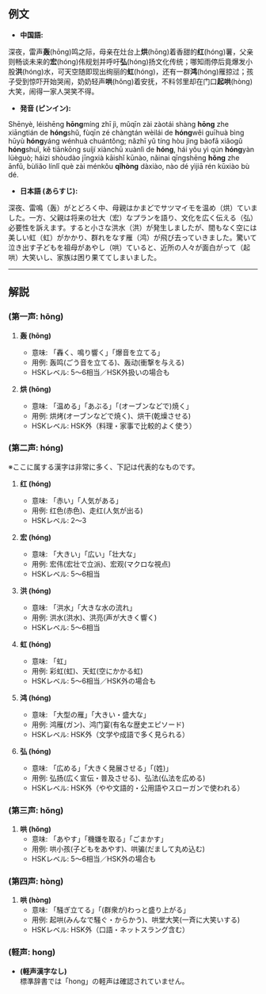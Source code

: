 ## 例文
* **中国語:**

深夜，雷声**轰**(hōng)鸣之际，母亲在灶台上**烘**(hōng)着香甜的**红**(hóng)薯，父亲则畅谈未来的**宏**(hóng)伟规划并呼吁**弘**(hóng)扬文化传统；哪知雨停后竟爆发小股**洪**(hóng)水，可天空随即现出绚丽的**虹**(hóng)，还有一群**鸿**(hóng)雁掠过；孩子受到惊吓开始哭闹，奶奶轻声**哄**(hǒng)着安抚，不料邻里却在门口**起哄**(hòng)大笑，闹得一家人哭笑不得。

* **発音 (ピンイン):**

Shēnyè, léishēng **hōng**míng zhī jì, mǔqīn zài zàotái shàng **hōng** zhe xiāngtián de **hóng**shǔ, fùqīn zé chàngtán wèilái de **hóng**wěi guīhuà bìng hūyù **hóng**yáng wénhuà chuántǒng; nǎzhī yǔ tíng hòu jìng bàofā xiǎogǔ **hóng**shuǐ, kě tiānkōng suíjí xiànchū xuànlì de **hóng**, hái yǒu yì qún **hóng**yàn lüèguò; háizi shòudào jīngxià kāishǐ kūnào, nǎinai qīngshēng **hǒng** zhe ānfǔ, bùliǎo línlǐ què zài ménkǒu **qǐhòng** dàxiào, nào dé yìjiā rén kūxiào bù dé.  

* **日本語 (あらすじ):**

深夜、雷鳴（轰）がとどろく中、母親はかまどでサツマイモを温め（烘）ていました。一方、父親は将来の壮大（宏）なプランを語り、文化を広く伝える（弘）必要性を訴えます。すると小さな洪水（洪）が発生しましたが、間もなく空には美しい虹（虹）がかかり、群れをなす雁（鸿）が飛び去っていきました。驚いて泣き出す子どもを祖母があやし（哄）ていると、近所の人々が面白がって（起哄）大笑いし、家族は困り果ててしまいました。

---

## 解説

### (第一声: hōng)
1. **轰 (hōng)**  
   - 意味: 「轟く、鳴り響く」「爆音を立てる」  
   - 用例: 轰鸣(ごう音を立てる)、轰动(衝撃を与える)  
   - HSKレベル: 5〜6相当／HSK外扱いの場合も

2. **烘 (hōng)**  
   - 意味: 「温める」「あぶる」「(オーブンなどで)焼く」  
   - 用例: 烘烤(オーブンなどで焼く)、烘干(乾燥させる)  
   - HSKレベル: HSK外（料理・家事で比較的よく使う）

### (第二声: hóng)  
※ここに属する漢字は非常に多く、下記は代表的なものです。

1. **红 (hóng)**  
   - 意味: 「赤い」「人気がある」  
   - 用例: 红色(赤色)、走红(人気が出る)  
   - HSKレベル: 2〜3  

2. **宏 (hóng)**  
   - 意味: 「大きい」「広い」「壮大な」  
   - 用例: 宏伟(宏壮で立派)、宏观(マクロな視点)  
   - HSKレベル: 5〜6相当  

3. **洪 (hóng)**  
   - 意味: 「洪水」「大きな水の流れ」  
   - 用例: 洪水(洪水)、洪亮(声が大きく響く)  
   - HSKレベル: 5〜6相当  

4. **虹 (hóng)**  
   - 意味: 「虹」  
   - 用例: 彩虹(虹)、天虹(空にかかる虹)  
   - HSKレベル: 5〜6相当／HSK外の場合も  

5. **鸿 (hóng)**  
   - 意味: 「大型の雁」「大きい・盛大な」  
   - 用例: 鸿雁(ガン)、鸿门宴(有名な歴史エピソード)  
   - HSKレベル: HSK外（文学や成語で多く見られる）

6. **弘 (hóng)**  
   - 意味: 「広める」「大きく発展させる」「(姓)」  
   - 用例: 弘扬(広く宣伝・普及させる)、弘法(仏法を広める)  
   - HSKレベル: HSK外（やや文語的・公用語やスローガンで使われる）

### (第三声: hǒng)
1. **哄 (hǒng)**  
   - 意味: 「あやす」「機嫌を取る」「ごまかす」  
   - 用例: 哄小孩(子どもをあやす)、哄骗(だまして丸め込む)  
   - HSKレベル: 5〜6相当／HSK外の場合も

### (第四声: hòng)
1. **哄 (hòng)**  
   - 意味: 「騒ぎ立てる」「(群衆が)わっと盛り上がる」  
   - 用例: 起哄(みんなで騒ぐ・からかう)、哄堂大笑(一斉に大笑いする)  
   - HSKレベル: HSK外（口語・ネットスラング含む）

### (軽声: hong)
- **(軽声漢字なし)**  
  標準辞書では「hong」の軽声は確認されていません。
